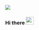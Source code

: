 ![](https://visitor-badge.glitch.me/badge?page_id=xAtishayx.xAtishayx)
### Hi there <img src="https://media.giphy.com/media/hvRJCLFzcasrR4ia7z/giphy.gif" width="25px">

<br />








